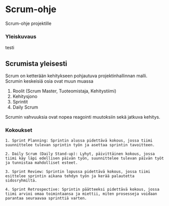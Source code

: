 # Scrum-ohje
Scrum-ohje projektille

### Yleiskuvaus
testi

## Scrumista yleisesti
Scrum on ketterään kehitykseen pohjautuva projektinhallinnan malli. Scrumin keskeisiä osia ovat muun muassa
1. Roolit (Scrum Master, Tuoteomistaja, Kehitystiimi)
2. Kehitysjono
3. Sprintit
4. Daily Scrum

Scrumin vahvuuksia ovat nopea reagointi muutoksiin sekä jatkuva kehitys.

### Kokoukset

    1. Sprint Planning: Sprintin alussa pidettävä kokous, jossa tiimi suunnittelee tulevan sprintin työn ja asettaa sprintin tavoitteen.

    2. Daily Scrum (Daily Stand-up): Lyhyt, päivittäinen kokous, jossa tiimi käy läpi edellisen päivän työn, suunnittelee tulevan päivän työt ja tunnistaa mahdolliset esteet.

    3. Sprint Review: Sprintin lopussa pidettävä kokous, jossa tiimi esittelee sprintin aikana tehdyn työn ja kerää palautetta sidosryhmiltä.

    4. Sprint Retrospective: Sprintin päätteeksi pidettävä kokous, jossa tiimi arvioi omaa toimintaansa ja miettii, miten prosesseja voidaan parantaa seuraavaa sprinttiä varten.